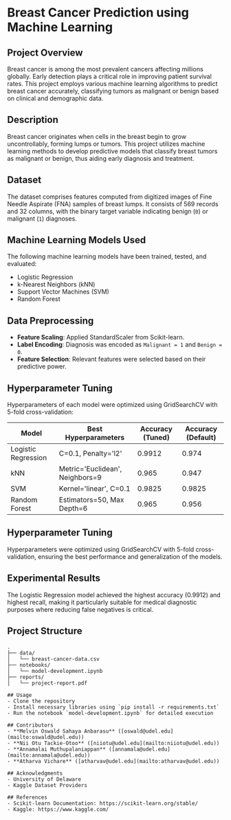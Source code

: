 # Breast Cancer Prediction using Machine Learning

## Project Overview
Breast cancer is among the most prevalent cancers affecting millions globally. Early detection plays a critical role in improving patient survival rates. This project employs various machine learning algorithms to predict breast cancer accurately, classifying tumors as malignant or benign based on clinical and demographic data.

## Description
Breast cancer originates when cells in the breast begin to grow uncontrollably, forming lumps or tumors. This project utilizes machine learning methods to develop predictive models that classify breast tumors as malignant or benign, thus aiding early diagnosis and treatment.

## Dataset
The dataset comprises features computed from digitized images of Fine Needle Aspirate (FNA) samples of breast lumps. It consists of 569 records and 32 columns, with the binary target variable indicating benign (`0`) or malignant (`1`) diagnoses.

## Machine Learning Models Used
The following machine learning models have been trained, tested, and evaluated:
- Logistic Regression
- k-Nearest Neighbors (kNN)
- Support Vector Machines (SVM)
- Random Forest

## Data Preprocessing
- **Feature Scaling**: Applied StandardScaler from Scikit-learn.
- **Label Encoding**: Diagnosis was encoded as `Malignant = 1` and `Benign = 0`.
- **Feature Selection**: Relevant features were selected based on their predictive power.

## Hyperparameter Tuning
Hyperparameters of each model were optimized using GridSearchCV with 5-fold cross-validation:

| Model                 | Best Hyperparameters                        | Accuracy (Tuned) | Accuracy (Default) |
|-----------------------|---------------------------------------------|------------------|-----------------------|
| Logistic Regression   | C=0.1, Penalty='l2'                         | 0.9912           | 0.974                 |
| kNN                   | Metric='Euclidean', Neighbors=9             | 0.965            | 0.947                 |
| SVM                   | Kernel='linear', C=0.1                      | 0.9825           | 0.9825                |
| Random Forest         | Estimators=50, Max Depth=6                  | 0.965            | 0.956                 |

## Hyperparameter Tuning
Hyperparameters were optimized using GridSearchCV with 5-fold cross-validation, ensuring the best performance and generalization of the models.

## Experimental Results
The Logistic Regression model achieved the highest accuracy (0.9912) and highest recall, making it particularly suitable for medical diagnostic purposes where reducing false negatives is critical.

## Project Structure
```
.
├── data/
│   └── breast-cancer-data.csv
├── notebooks/
│   └── model-development.ipynb
├── reports/
│   └── project-report.pdf

## Usage
- Clone the repository
- Install necessary libraries using `pip install -r requirements.txt`
- Run the notebook `model-development.ipynb` for detailed execution

## Contributors
- **Melvin Oswald Sahaya Anbarasu** ([oswald@udel.edu](mailto:oswald@udel.edu))
- **Nii Otu Tackie-Otoo** ([niiotu@udel.edu](mailto:niiotu@udel.edu))
- **Annamalai Muthupalaniappan** ([annamala@udel.edu](mailto:annamala@udel.edu))
- **Atharva Vichare** ([atharvav@udel.edu](mailto:atharvav@udel.edu))

## Acknowledgments
- University of Delaware
- Kaggle Dataset Providers

## References
- Scikit-learn Documentation: https://scikit-learn.org/stable/
- Kaggle: https://www.kaggle.com/

